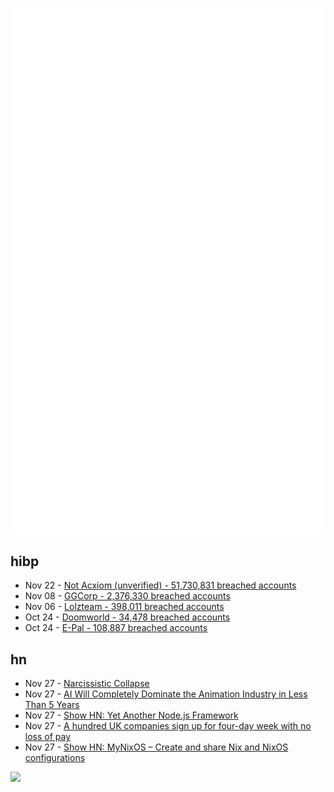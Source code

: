 ![Metrics](https://raw.githubusercontent.com/phixion/phixion/master/metrics.svg)

## hibp

<!--
for https://github.com/phixion/phixion/blob/main/.github/workflows/feeds.yml
-->
<!--START_SECTION:haveibeenpwnd-->
- Nov 22 - [Not Acxiom (unverified) - 51,730,831 breached accounts](https://haveibeenpwned.com/PwnedWebsites#NotAcxiom)
- Nov 08 - [GGCorp - 2,376,330 breached accounts](https://haveibeenpwned.com/PwnedWebsites#GGCorp)
- Nov 06 - [Lolzteam - 398,011 breached accounts](https://haveibeenpwned.com/PwnedWebsites#Lolzteam)
- Oct 24 - [Doomworld - 34,478 breached accounts](https://haveibeenpwned.com/PwnedWebsites#Doomworld)
- Oct 24 - [E-Pal - 108,887 breached accounts](https://haveibeenpwned.com/PwnedWebsites#EPal)
<!--END_SECTION:haveibeenpwnd-->

## hn

<!--
for https://github.com/phixion/phixion/blob/main/.github/workflows/feeds.yml
-->
<!--START_SECTION:hn-->
- Nov 27 - [Narcissistic Collapse](https://www.choosingtherapy.com/narcissistic-collapse/)
- Nov 27 - [AI Will Completely Dominate the Animation Industry in Less Than 5 Years](https://nicksaraev.com/ai-animation-is-coming/)
- Nov 27 - [Show HN: Yet Another Node.js Framework](https://news.ycombinator.com/item?id=33763132)
- Nov 27 - [A hundred UK companies sign up for four-day week with no loss of pay](https://www.theguardian.com/business/2022/nov/27/a-hundred-uk-companies-sign-up-for-four-day-week-with-no-loss-of-pay)
- Nov 27 - [Show HN: MyNixOS – Create and share Nix and NixOS configurations](https://mynixos.com)
<!--END_SECTION:hn-->

<!--
for https://yhype.me
-->
![](https://hit.yhype.me/github/profile?user_id=13013670)
